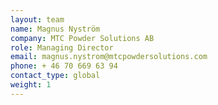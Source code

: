 ```yaml
---
layout: team
name: Magnus Nyström
company: MTC Powder Solutions AB
role: Managing Director
email: magnus.nystrom@mtcpowdersolutions.com
phone: + 46 70 669 63 94
contact_type: global
weight: 1
---
```

